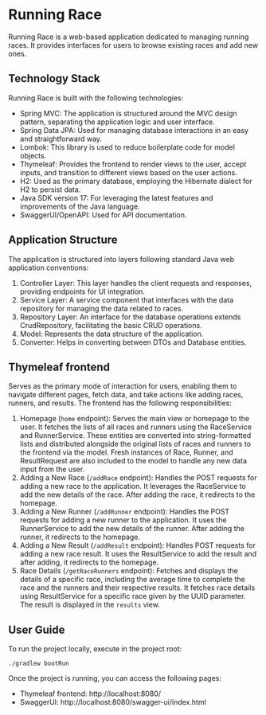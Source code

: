 # Running Race
Running Race is a web-based application dedicated to managing running races. It provides interfaces for users to browse existing races and add new ones.
## Technology Stack
Running Race is built with the following technologies:
* Spring MVC: The application is structured around the MVC design pattern, separating the application logic and user interface.
* Spring Data JPA: Used for managing database interactions in an easy and straightforward way.
* Lombok: This library is used to reduce boilerplate code for model objects.
* Thymeleaf: Provides the frontend to render views to the user, accept inputs, and transition to different views based on the user actions.
* H2: Used as the primary database, employing the Hibernate dialect for H2 to persist data.
* Java SDK version 17: For leveraging the latest features and improvements of the Java language.
* SwaggerUI/OpenAPI: Used for API documentation.
## Application Structure
The application is structured into layers following standard Java web application conventions:
1. Controller Layer: This layer handles the client requests and responses, providing endpoints for UI integration.
2. Service Layer: A service component that interfaces with the data repository for managing the data related to races.
3. Repository Layer: An interface for the database operations extends CrudRepository, facilitating the basic CRUD operations.
4. Model: Represents the data structure of the application.
5. Converter: Helps in converting between DTOs and Database entities.
## Thymeleaf frontend
Serves as the primary mode of interaction for users, enabling them to navigate different pages, fetch data, and take actions like adding races, runners, and results.
The frontend has the following responsibilities:
1. Homepage (`home` endpoint): Serves the main view or homepage to the user. It fetches the lists of all races and runners using the RaceService and RunnerService. These entities are converted into string-formatted lists and distributed alongside the original lists of races and runners to the frontend via the model. Fresh instances of Race, Runner, and ResultRequest are also included to the model to handle any new data input from the user.
2. Adding a New Race (`/addRace` endpoint): Handles the POST requests for adding a new race to the application. It leverages the RaceService to add the new details of the race. After adding the race, it redirects to the homepage.
3. Adding a New Runner (`/addRunner` endpoint): Handles the POST requests for adding a new runner to the application. It uses the RunnerService to add the new details of the runner. After adding the runner, it redirects to the homepage.
4. Adding a New Result (`/addResult` endpoint): Handles POST requests for adding a new race result. It uses the ResultService to add the result and after adding, it redirects to the homepage.
5. Race Details (`/getRaceRunners` endpoint): Fetches and displays the details of a specific race, including the average time to complete the race and the runners and their respective results. It fetches race details using ResultService for a specific race given by the UUID parameter. The result is displayed in the `results` view.
## User Guide
To run the project locally, execute in the project root:
```shell
./gradlew bootRun
```
Once the project is running, you can access the following pages:
* Thymeleaf frontend: http://localhost:8080/
* SwaggerUI: http://localhost:8080/swagger-ui/index.html

